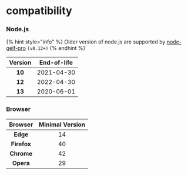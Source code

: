# compatibility

### Node.js

{% hint style="info" %}
Older version of node.js are supported by [node-gelf-pro](https://github.com/kkamkou/node-gelf-pro) `(v0.12+)`
{% endhint %}

| Version | End-of-life |
| :---: | :---: |
| **10** | 2021-04-30 |
| **12** | 2022-04-30 |
| **13** | 2020-06-01 |

### Browser

| Browser | Minimal Version |
| :---: | :---: |
| **Edge** | 14 |
| **Firefox** | 40 |
| **Chrome** | 42 |
| **Opera** | 29 |



